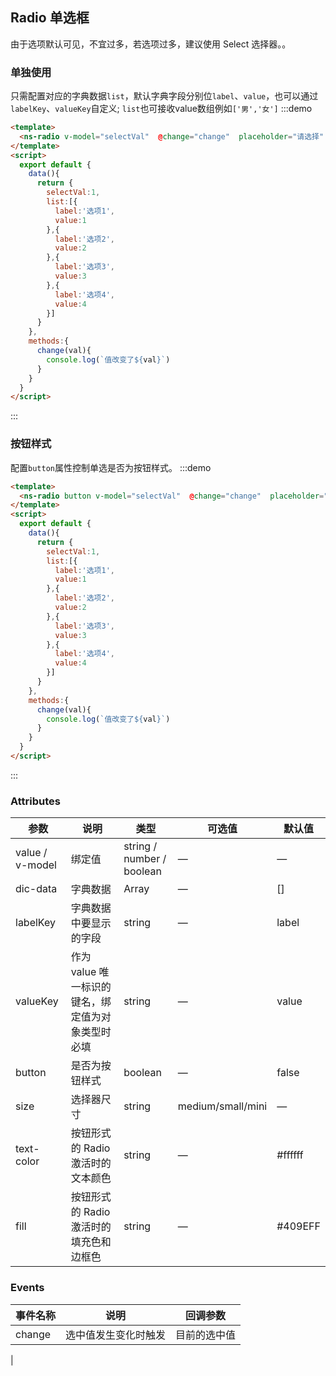 ## Radio 单选框 

由于选项默认可见，不宜过多，若选项过多，建议使用 Select 选择器。。

### 单独使用
只需配置对应的字典数据`list`，默认字典字段分别位`label`、`value`，也可以通过`labelKey`、`valueKey`自定义;
`list`也可接收value数组例如`['男','女']`
:::demo 
```html
<template>
  <ns-radio v-model="selectVal"  @change="change"  placeholder="请选择" :dic-data="list" ></ns-radio>
</template>
<script>
  export default {
    data(){
      return {
        selectVal:1,
        list:[{
          label:'选项1',
          value:1
        },{
          label:'选项2',
          value:2
        },{
          label:'选项3',
          value:3
        },{
          label:'选项4',
          value:4
        }]
      }
    },
    methods:{
      change(val){
        console.log(`值改变了${val}`)
      }
    }
  }
</script>
```
:::

### 按钮样式

配置`button`属性控制单选是否为按钮样式。
:::demo 
```html
<template>
  <ns-radio button v-model="selectVal"  @change="change"  placeholder="请选择" :dic-data="list" ></ns-radio>
</template>
<script>
  export default {
    data(){
      return {
        selectVal:1,
        list:[{
          label:'选项1',
          value:1
        },{
          label:'选项2',
          value:2
        },{
          label:'选项3',
          value:3
        },{
          label:'选项4',
          value:4
        }]
      }
    },
    methods:{
      change(val){
        console.log(`值改变了${val}`)
      }
    }
  }
</script>
```
:::


### Attributes
| 参数      | 说明          | 类型      | 可选值                           | 默认值  |
|---------- |-------------- |---------- |--------------------------------  |-------- |
| value / v-model     | 绑定值	           | string / number / boolean | — | — |
| dic-data     | 字典数据           | Array | — | [] |
| labelKey     |    字典数据中要显示的字段        | string | — | label |
| valueKey     | 作为 value 唯一标识的键名，绑定值为对象类型时必填  | string | — | value |
| button | 是否为按钮样式 | boolean | — | false |
| size | 选择器尺寸 | string | medium/small/mini | — |
| text-color | 	按钮形式的 Radio 激活时的文本颜色 | string | — | #ffffff|
| fill | 按钮形式的 Radio 激活时的填充色和边框色	 | string | — | #409EFF |



### Events
| 事件名称 | 说明 | 回调参数 |
|---------- |-------- |---------- |
| change | 选中值发生变化时触发	 |目前的选中值
 |
